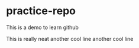 # practice-repo
This is a demo to learn github

This is really neat
another cool line
another cool line
